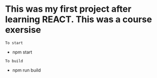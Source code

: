 # This was my first project after learning REACT. This was a course exersise

`To start`
- npm start

`To build`
- npm run build
